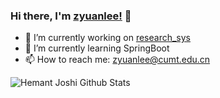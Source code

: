 ### Hi there, I'm [zyuanlee!](https://pandalzy.github.io) 👋

<!--
**Pandalzy/PandaLzy** is a ✨ _special_ ✨ repository because its `README.md` (this file) appears on your GitHub profile.

- 🔭 I’m currently working on 
- 🌱 I’m currently learning SpringBoot
- 👯 I’m looking to collaborate on ...
- 🤔 I’m looking for help with ...
- 💬 Ask me about ...
- 📫 How to reach me: ...
- 😄 Pronouns: ...
- ⚡ Fun fact: ...
-->

- 🔭 I’m currently working on [research_sys](https://github.com/Pandalzy/research_sys)
- 🌱 I’m currently learning SpringBoot
- 📫 How to reach me: zyuanlee@cumt.edu.cn

![Hemant Joshi Github Stats](https://github-readme-stats.vercel.app/api?username=Pandalzy&show_icons=true&theme=buefy)
